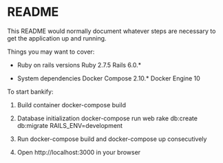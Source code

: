# README

This README would normally document whatever steps are necessary to get the
application up and running.

Things you may want to cover:

* Ruby on rails versions
  Ruby 2.7.5
  Rails 6.0.*

* System dependencies
  Docker Compose 2.10.*
  Docker Engine 10

To start bankify:

1. Build container
  docker-compose build

2. Database initialization
  docker-compose run web rake db:create db:migrate RAILS_ENV=development

3. Run
  docker-compose build and docker-compose up consecutively

4. Open http://localhost:3000 in your browser
